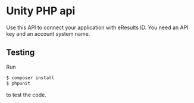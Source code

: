 # Unity PHP api

Use this API to connect your application with eResults ID. You need an API key and an account system name.

## Testing

Run

```bash
$ composer install
$ phpunit
```

to test the code.
